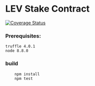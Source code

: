# LEV Stake Contract
[![Coverage Status](https://coveralls.io/repos/github/tikonoff/staking-app/badge.svg?branch=alex)](https://coveralls.io/github/tikonoff/staking-app?branch=alex)


### Prerequisites:

```
truffle 4.0.1
node 8.8.0
```

### build
```
    npm install
    npm test
```

